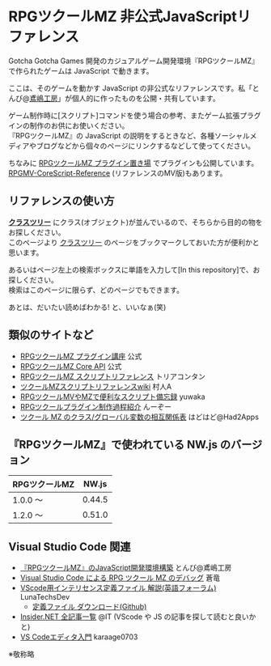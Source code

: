 # RPGツクールMZ 非公式JavaScriptリファレンス

Gotcha Gotcha Games 開発のカジュアルゲーム開発環境『RPGツクールMZ』で作られたゲームは JavaScript で動きます。

ここは、そのゲームを動かす JavaScript の非公式なリファレンスです。私「とんび@[鳶嶋工房](http://tonbi.jp/)」が個人的に作ったものを公開・共有しています。

ゲーム制作時に[スクリプト]コマンドを使う場合の参考、またゲーム拡張プラグインの制作のお供にお使いください。<br />
『RPGツクールMZ』の JavaScript の説明をするときなど、各種ソーシャルメディアやブログなどから個々のページにリンクするなどして使ってください。

ちなみに [RPGツクールMZ プラグイン置き場](https://github.com/tonbijp/RPGMakerMZ/) でプラグインも公開しています。<br />
[RPGMV-CoreScript-Reference](https://katai5plate.github.io/RPGMV-CoreScript-Reference/) (リファレンスのMV版)もあります。


## リファレンスの使い方

**[クラスツリー](index.md)** にクラス(オブジェクト)が並んでいるので、そちらから目的の物をお探しください。<br />
このページより [クラスツリー](index.md) のページをブックマークしておいた方が便利かと思います。

あるいはページ左上の検索ボックスに単語を入力して[In this repository]で、お探しください。<br />
検索はこのページに限らず、どのページでもできます。

あとは、だいたい読めばわかる! と、いいなぁ(笑)


## 類似のサイトなど

* [RPGツクールMZ プラグイン講座](https://tkool.jp/mz/plugin/) 公式
* [RPGツクールMZ Core API](https://tkool.jp/mz/rmmz_api/) 公式
* [RPGツクールMZ スクリプトリファレンス](https://docs.google.com/spreadsheets/d/1aqY-xzFqT0vnZE-OkfsMYsP9Ud91vWTrBLU-uDkJ-Ls/edit#gid=270496334) トリアコンタン
* [ツクールMZスクリプトリファレンスwiki](http://www.rpgmaker-script-wiki.xyz/mzscriptwiki.php) 村人A
* [RPGツクールMVやMZで便利なスクリプト備忘録](https://yuwakas.blog.shinobi.jp/Entry/367/) yuwaka
* [RPGツクールプラグイン制作過程紹介](https://note.com/nz_prism/n/n179edce51d4b) んーぞー
* [ツクール MZ のクラス/グローバル変数の相互関係表](https://qiita.com/katai5plate/items/0591dbaa1f93454f7725) はどはど@Had2Apps

## 『RPGツクールMZ』で使われている NW.js のバージョン

| RPGツクールMZ | NW.js |
| --- | --- |
| 1.0.0 〜 | 0.44.5 |
| 1.2.0 〜 | 0.51.0 |

## Visual Studio Code 関連

* [『RPGツクールMZ』のJavaScript開発環境構築](https://zenn.dev/tonbi/articles/f9e2a51bda7a92) とんび@鳶嶋工房
* [Visual Studio Code による RPG ツクール MZ のデバッグ](http://dragonflare.blue/dcave/articles.php?la=ja) 蒼竜 
* [VScode用インテリセンス定義ファイル 解説(英語フォーラム)](https://forums.rpgmakerweb.com/index.php?threads/lunasense-rpgmakermv-mz-intellisense.126646/) LunaTechsDev
    * [定義ファイル ダウンロード(Github)](https://github.com/LunaTechsDev/LunaLite/tree/master/dist)
* [Insider.NET 全記事一覧](https://www.atmarkit.co.jp/ait/subtop/features/dotnet/all.html) @IT (VScode や JS の記事を探して読むと良いかと)
* [VS Codeエディタ入門](https://zenn.dev/karaage0703/books/80b6999d429abc8051bb) karaage0703

※敬称略
